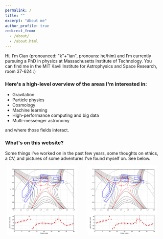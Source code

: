 ```yaml
---
permalink: /
title: ""
excerpt: "About me"
author_profile: true
redirect_from: 
  - /about/
  - /about.html
---
```


Hi, I’m Cian (pronounced: "k"+"ian", pronouns: he/him) and I’m currently pursuing a PhD in physics at Massachusetts Institute of Technology. You can find me in the MIT Kavli Institute for Astrophysics and Space Research, room 37-624 :)

### Here's a high-level overview of the areas I'm interested in: 

* Gravitation
* Particle physics
* Cosmology
* Machine learning
* High-performance computing and big data 
* Multi-messenger astronomy

and where those fields interact.

### What's on this website?
Some things I've worked on in the past few years, some thoughts on ethics, a CV, and pictures of some adventures I've found myself on. See below.

<p align="center">
  <img alt="Fun Image" src="https://github.com/CianMRoche/CianMRoche.github.io/blob/a7d649b38de0656e738d8b1ed445cd3e7946788e/images/ippprok.png" width="45%">
&nbsp; &nbsp; &nbsp; &nbsp;
  <img alt="Research Image" src="https://github.com/CianMRoche/CianMRoche.github.io/blob/a7d649b38de0656e738d8b1ed445cd3e7946788e/images/ippprok.png" width="45%">
</p>